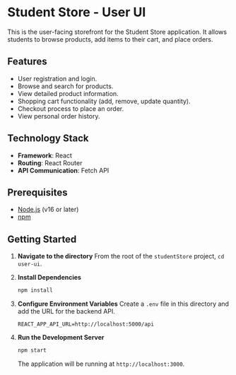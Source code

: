 # Student Store - User UI

This is the user-facing storefront for the Student Store application. It allows students to browse products, add items to their cart, and place orders.

## Features

*   User registration and login.
*   Browse and search for products.
*   View detailed product information.
*   Shopping cart functionality (add, remove, update quantity).
*   Checkout process to place an order.
*   View personal order history.

## Technology Stack

*   **Framework**: React
*   **Routing**: React Router
*   **API Communication**: Fetch API

## Prerequisites

*   [Node.js](https://nodejs.org/) (v16 or later)
*   [npm](https://www.npmjs.com/)

## Getting Started

1.  **Navigate to the directory**
    From the root of the `studentStore` project, `cd user-ui`.

2.  **Install Dependencies**
    ```bash
    npm install
    ```

3.  **Configure Environment Variables**
    Create a `.env` file in this directory and add the URL for the backend API.
    ```
    REACT_APP_API_URL=http://localhost:5000/api
    ```

4.  **Run the Development Server**
    ```bash
    npm start
    ```
    The application will be running at `http://localhost:3000`.


